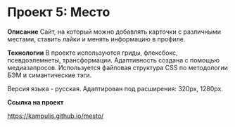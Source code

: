 # Проект 5: Место

**Описание**
Сайт, на который можно добавлять карточки с различными местами, ставить лайки и менять информацию в профиле.

**Технологии**
В проекте используются гриды, флексбокс, псевдоэлемнеты, трансформации. Адаптивность создана с помощью медиазапросов. 
Используется файловая структура CSS по методологии БЭМ и симантические тэги.

Версия языка - русская.
Адаптирован под расширения: 320px, 1280px.

**Ссылка на проект**

https://kampulis.github.io/mesto/
